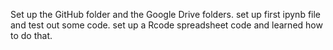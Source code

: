Set up the GitHub folder and the Google Drive folders. 
set up first ipynb file and test out some code. 
set up a Rcode spreadsheet code and learned how to do that.
